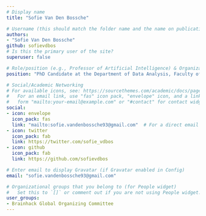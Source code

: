 ```yaml
---
# Display name
title: "Sofie Van Den Bossche"

# Username (this should match the folder name and the name on publications)
authors:
- "Sofie Van Den Bossche"
github: sofievdbos
# Is this the primary user of the site?
superuser: false

# Role/position (e.g., Professor of Artificial Intelligence) & Organizations/Affiliations
position: "PhD Candidate at the Department of Data Analysis, Faculty of Psychology and Educational Sciences, Ghent University, Ghent, Belgium"

# Social/Academic Networking
# For available icons, see: https://sourcethemes.com/academic/docs/page-builder/#icons
#   For an email link, use "fas" icon pack, "envelope" icon, and a link in the
#   form "mailto:your-email@example.com" or "#contact" for contact widget.
social:
- icon: envelope
  icon_pack: fas
  link: "mailto:sofie.vandenbossche93@gmail.com"  # For a direct email link, use "mailto:test@example.org".
- icon: twitter
  icon_pack: fab
  link: https://twitter.com/sofie_vdbos
- icon: github
  icon_pack: fab
  link: https://github.com/sofievdbos

# Enter email to display Gravatar (if Gravatar enabled in Config)
email: "sofie.vandenbossche93@gmail.com"

# Organizational groups that you belong to (for People widget)
#   Set this to `[]` or comment out if you are not using People widget.
user_groups:
- Brainhack Global Organizing Committee
---
```

